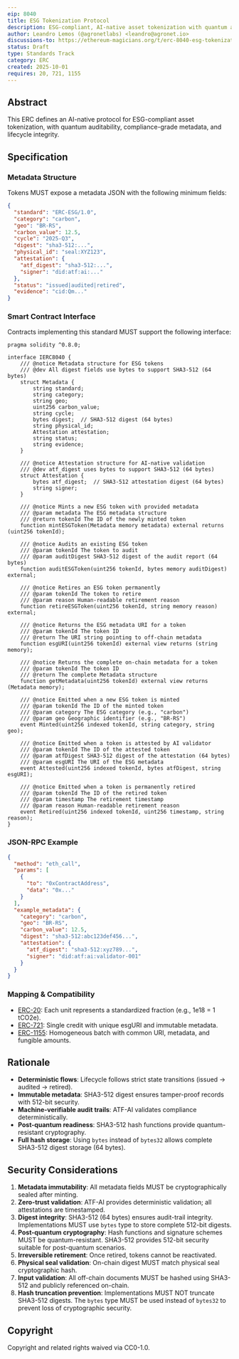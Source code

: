 ```yaml
---
eip: 8040
title: ESG Tokenization Protocol
description: ESG-compliant, AI-native asset tokenization with quantum auditability and lifecycle integrity.
author: Leandro Lemos (@agronetlabs) <leandro@agronet.io>
discussions-to: https://ethereum-magicians.org/t/erc-8040-esg-tokenization-protocol/25846
status: Draft
type: Standards Track
category: ERC
created: 2025-10-01
requires: 20, 721, 1155
---
```


## Abstract

This ERC defines an AI-native protocol for ESG-compliant asset tokenization, with quantum auditability, compliance-grade metadata, and lifecycle integrity.

## Specification

### Metadata Structure

Tokens MUST expose a metadata JSON with the following minimum fields:

```json
{
  "standard": "ERC-ESG/1.0",
  "category": "carbon",
  "geo": "BR-RS",
  "carbon_value": 12.5,
  "cycle": "2025-Q3",
  "digest": "sha3-512:...",
  "physical_id": "seal:XYZ123",
  "attestation": {
    "atf_digest": "sha3-512:...",
    "signer": "did:atf:ai:..."
  },
  "status": "issued|audited|retired",
  "evidence": "cid:Qm..."
}
```

### Smart Contract Interface

Contracts implementing this standard MUST support the following interface:

```solidity
pragma solidity ^0.8.0;

interface IERC8040 {
    /// @notice Metadata structure for ESG tokens
    /// @dev All digest fields use bytes to support SHA3-512 (64 bytes)
    struct Metadata {
        string standard;
        string category;
        string geo;
        uint256 carbon_value;
        string cycle;
        bytes digest;  // SHA3-512 digest (64 bytes)
        string physical_id;
        Attestation attestation;
        string status;
        string evidence;
    }
    
    /// @notice Attestation structure for AI-native validation
    /// @dev atf_digest uses bytes to support SHA3-512 (64 bytes)
    struct Attestation {
        bytes atf_digest;  // SHA3-512 attestation digest (64 bytes)
        string signer;
    }
    
    /// @notice Mints a new ESG token with provided metadata
    /// @param metadata The ESG metadata structure
    /// @return tokenId The ID of the newly minted token
    function mintESGToken(Metadata memory metadata) external returns (uint256 tokenId);
    
    /// @notice Audits an existing ESG token
    /// @param tokenId The token to audit
    /// @param auditDigest SHA3-512 digest of the audit report (64 bytes)
    function auditESGToken(uint256 tokenId, bytes memory auditDigest) external;
    
    /// @notice Retires an ESG token permanently
    /// @param tokenId The token to retire
    /// @param reason Human-readable retirement reason
    function retireESGToken(uint256 tokenId, string memory reason) external;
    
    /// @notice Returns the ESG metadata URI for a token
    /// @param tokenId The token ID
    /// @return The URI string pointing to off-chain metadata
    function esgURI(uint256 tokenId) external view returns (string memory);
    
    /// @notice Returns the complete on-chain metadata for a token
    /// @param tokenId The token ID
    /// @return The complete Metadata structure
    function getMetadata(uint256 tokenId) external view returns (Metadata memory);
    
    /// @notice Emitted when a new ESG token is minted
    /// @param tokenId The ID of the minted token
    /// @param category The ESG category (e.g., "carbon")
    /// @param geo Geographic identifier (e.g., "BR-RS")
    event Minted(uint256 indexed tokenId, string category, string geo);
    
    /// @notice Emitted when a token is attested by AI validator
    /// @param tokenId The ID of the attested token
    /// @param atfDigest SHA3-512 digest of the attestation (64 bytes)
    /// @param esgURI The URI of the ESG metadata
    event Attested(uint256 indexed tokenId, bytes atfDigest, string esgURI);
    
    /// @notice Emitted when a token is permanently retired
    /// @param tokenId The ID of the retired token
    /// @param timestamp The retirement timestamp
    /// @param reason Human-readable retirement reason
    event Retired(uint256 indexed tokenId, uint256 timestamp, string reason);
}
```

### JSON-RPC Example

```json
{
  "method": "eth_call",
  "params": [
    {
      "to": "0xContractAddress",
      "data": "0x..."
    }
  ],
  "example_metadata": {
    "category": "carbon",
    "geo": "BR-RS",
    "carbon_value": 12.5,
    "digest": "sha3-512:abc123def456...",
    "attestation": {
      "atf_digest": "sha3-512:xyz789...",
      "signer": "did:atf:ai:validator-001"
    }
  }
}
```

### Mapping & Compatibility

- [ERC-20](./eip-20.md): Each unit represents a standardized fraction (e.g., 1e18 = 1 tCO2e).
- [ERC-721](./eip-721.md): Single credit with unique esgURI and immutable metadata.
- [ERC-1155](./eip-1155.md): Homogeneous batch with common URI, metadata, and fungible amounts.

## Rationale

- **Deterministic flows**: Lifecycle follows strict state transitions (issued → audited → retired).
- **Immutable metadata**: SHA3-512 digest ensures tamper-proof records with 512-bit security.
- **Machine-verifiable audit trails**: ATF-AI validates compliance deterministically.
- **Post-quantum readiness**: SHA3-512 hash functions provide quantum-resistant cryptography.
- **Full hash storage**: Using `bytes` instead of `bytes32` allows complete SHA3-512 digest storage (64 bytes).

## Security Considerations

1. **Metadata immutability**: All metadata fields MUST be cryptographically sealed after minting.
2. **Zero-trust validation**: ATF-AI provides deterministic validation; all attestations are timestamped.
3. **Digest integrity**: SHA3-512 (64 bytes) ensures audit-trail integrity. Implementations MUST use `bytes` type to store complete 512-bit digests.
4. **Post-quantum cryptography**: Hash functions and signature schemes MUST be quantum-resistant. SHA3-512 provides 512-bit security suitable for post-quantum scenarios.
5. **Irreversible retirement**: Once retired, tokens cannot be reactivated.
6. **Physical seal validation**: On-chain digest MUST match physical seal cryptographic hash.
7. **Input validation**: All off-chain documents MUST be hashed using SHA3-512 and publicly referenced on-chain.
8. **Hash truncation prevention**: Implementations MUST NOT truncate SHA3-512 digests. The `bytes` type MUST be used instead of `bytes32` to prevent loss of cryptographic security.

## Copyright

Copyright and related rights waived via CC0-1.0.
